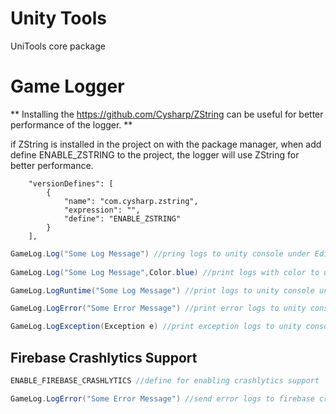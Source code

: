 # Unity Tools

UniTools core package




# Game Logger

** Installing the https://github.com/Cysharp/ZString can be useful for better performance of the logger. **

if ZString is installed in the project on with the package manager, when add define ENABLE_ZSTRING to the project, the logger will use ZString for better performance.

```
    "versionDefines": [
        {
            "name": "com.cysharp.zstring",
            "expression": "",
            "define": "ENABLE_ZSTRING"
        }
    ],
```

 
```csharp
GameLog.Log("Some Log Message") //pring logs to unity console under Editor, this method is not used in build
    
GameLog.Log("Some Log Message",Color.blue) //print logs with color to unity console under Editor, this method is not used in build

GameLog.LogRuntime("Some Log Message") //print logs to unity console under Editor and in build

GameLog.LogError("Some Error Message") //print error logs to unity console and send to firebase crashlytics if define is enabled

GameLog.LogException(Exception e) //print exception logs to unity console and send to firebase crashlytics if define is enabled
```

## Firebase Crashlytics Support

```csharp
ENABLE_FIREBASE_CRASHLYTICS //define for enabling crashlytics support
```

```csharp
GameLog.LogError("Some Error Message") //send error logs to firebase crashlytics if define is enabled
```